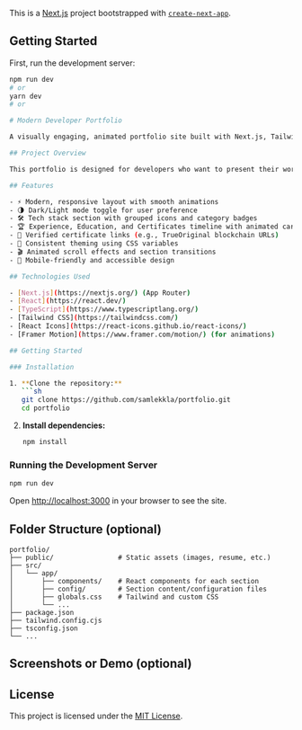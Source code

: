 This is a [Next.js](https://nextjs.org) project bootstrapped with [`create-next-app`](https://nextjs.org/docs/app/api-reference/cli/create-next-app).

## Getting Started

First, run the development server:

```bash
npm run dev
# or
yarn dev
# or

# Modern Developer Portfolio

A visually engaging, animated portfolio site built with Next.js, Tailwind CSS, TypeScript, and React Icons. This project showcases your skills, experience, and achievements with a modern, responsive design and smooth user experience.

## Project Overview

This portfolio is designed for developers who want to present their work, skills, and credentials in a professional, interactive, and visually appealing way. It features animated sections, a tech stack with official icons, a timeline for experience and education, and verified certificate links. The site supports both dark and light modes, ensuring accessibility and style across devices.

## Features

- ⚡ Modern, responsive layout with smooth animations
- 🌗 Dark/Light mode toggle for user preference
- 🛠️ Tech stack section with grouped icons and category badges
- 🏆 Experience, Education, and Certificates timeline with animated cards
- 🔗 Verified certificate links (e.g., TrueOriginal blockchain URLs)
- 🎨 Consistent theming using CSS variables
- 🎬 Animated scroll effects and section transitions
- 📱 Mobile-friendly and accessible design

## Technologies Used

- [Next.js](https://nextjs.org/) (App Router)
- [React](https://react.dev/)
- [TypeScript](https://www.typescriptlang.org/)
- [Tailwind CSS](https://tailwindcss.com/)
- [React Icons](https://react-icons.github.io/react-icons/)
- [Framer Motion](https://www.framer.com/motion/) (for animations)

## Getting Started

### Installation

1. **Clone the repository:**
   ```sh
   git clone https://github.com/samlekkla/portfolio.git
   cd portfolio
   ```
2. **Install dependencies:**
   ```sh
   npm install
   ```

### Running the Development Server

```sh
npm run dev
```

Open [http://localhost:3000](http://localhost:3000) in your browser to see the site.

## Folder Structure (optional)

```
portfolio/
├── public/                # Static assets (images, resume, etc.)
├── src/
│   └── app/
│       ├── components/    # React components for each section
│       ├── config/        # Section content/configuration files
│       ├── globals.css    # Tailwind and custom CSS
│       └── ...
├── package.json
├── tailwind.config.cjs
├── tsconfig.json
└── ...
```

## Screenshots or Demo (optional)

<!-- Add screenshots or a link to a live demo here -->

## License

This project is licensed under the [MIT License](LICENSE).
